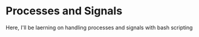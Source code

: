 # Processes and Signals
Here, I'll be laerning on handling processes and signals with bash scripting
